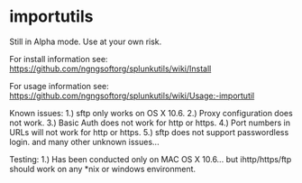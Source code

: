 importutils
===========

Still in Alpha mode.  Use at your own risk.

For install information see:
https://github.com/ngngsoftorg/splunkutils/wiki/Install

For usage information see:
https://github.com/ngngsoftorg/splunkutils/wiki/Usage:-importutil

Known issues:
1.) sftp only works on OS X 10.6.
2.) Proxy configuration does not work.
3.) Basic Auth does not work for http or https.
4.) Port numbers in URLs will not work for http or https.
5.) sftp does not support passwordless login.
and many other unknown issues...

Testing:
1.) Has been conducted only on MAC OS X 10.6... but ihttp/https/ftp should work on any *nix or windows environment. 

